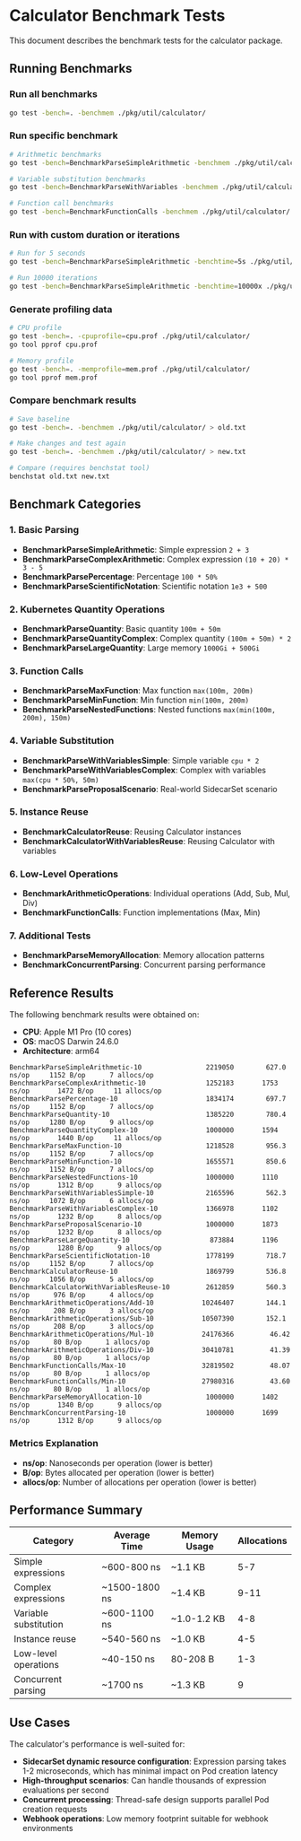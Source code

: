 # Calculator Benchmark Tests

This document describes the benchmark tests for the calculator package.

## Running Benchmarks

### Run all benchmarks
```bash
go test -bench=. -benchmem ./pkg/util/calculator/
```

### Run specific benchmark
```bash
# Arithmetic benchmarks
go test -bench=BenchmarkParseSimpleArithmetic -benchmem ./pkg/util/calculator/

# Variable substitution benchmarks
go test -bench=BenchmarkParseWithVariables -benchmem ./pkg/util/calculator/

# Function call benchmarks
go test -bench=BenchmarkFunctionCalls -benchmem ./pkg/util/calculator/
```

### Run with custom duration or iterations
```bash
# Run for 5 seconds
go test -bench=BenchmarkParseSimpleArithmetic -benchtime=5s ./pkg/util/calculator/

# Run 10000 iterations
go test -bench=BenchmarkParseSimpleArithmetic -benchtime=10000x ./pkg/util/calculator/
```

### Generate profiling data
```bash
# CPU profile
go test -bench=. -cpuprofile=cpu.prof ./pkg/util/calculator/
go tool pprof cpu.prof

# Memory profile
go test -bench=. -memprofile=mem.prof ./pkg/util/calculator/
go tool pprof mem.prof
```

### Compare benchmark results
```bash
# Save baseline
go test -bench=. -benchmem ./pkg/util/calculator/ > old.txt

# Make changes and test again
go test -bench=. -benchmem ./pkg/util/calculator/ > new.txt

# Compare (requires benchstat tool)
benchstat old.txt new.txt
```

## Benchmark Categories

### 1. Basic Parsing
- **BenchmarkParseSimpleArithmetic**: Simple expression `2 + 3`
- **BenchmarkParseComplexArithmetic**: Complex expression `(10 + 20) * 3 - 5`
- **BenchmarkParsePercentage**: Percentage `100 * 50%`
- **BenchmarkParseScientificNotation**: Scientific notation `1e3 + 500`

### 2. Kubernetes Quantity Operations
- **BenchmarkParseQuantity**: Basic quantity `100m + 50m`
- **BenchmarkParseQuantityComplex**: Complex quantity `(100m + 50m) * 2`
- **BenchmarkParseLargeQuantity**: Large memory `1000Gi + 500Gi`

### 3. Function Calls
- **BenchmarkParseMaxFunction**: Max function `max(100m, 200m)`
- **BenchmarkParseMinFunction**: Min function `min(100m, 200m)`
- **BenchmarkParseNestedFunctions**: Nested functions `max(min(100m, 200m), 150m)`

### 4. Variable Substitution
- **BenchmarkParseWithVariablesSimple**: Simple variable `cpu * 2`
- **BenchmarkParseWithVariablesComplex**: Complex with variables `max(cpu * 50%, 50m)`
- **BenchmarkParseProposalScenario**: Real-world SidecarSet scenario

### 5. Instance Reuse
- **BenchmarkCalculatorReuse**: Reusing Calculator instances
- **BenchmarkCalculatorWithVariablesReuse**: Reusing Calculator with variables

### 6. Low-Level Operations
- **BenchmarkArithmeticOperations**: Individual operations (Add, Sub, Mul, Div)
- **BenchmarkFunctionCalls**: Function implementations (Max, Min)

### 7. Additional Tests
- **BenchmarkParseMemoryAllocation**: Memory allocation patterns
- **BenchmarkConcurrentParsing**: Concurrent parsing performance

## Reference Results

The following benchmark results were obtained on:
- **CPU**: Apple M1 Pro (10 cores)
- **OS**: macOS Darwin 24.6.0
- **Architecture**: arm64

```
BenchmarkParseSimpleArithmetic-10                2219050        627.0 ns/op     1152 B/op      7 allocs/op
BenchmarkParseComplexArithmetic-10               1252183       1753 ns/op       1472 B/op     11 allocs/op
BenchmarkParsePercentage-10                      1834174        697.7 ns/op     1152 B/op      7 allocs/op
BenchmarkParseQuantity-10                        1385220        780.4 ns/op     1280 B/op      9 allocs/op
BenchmarkParseQuantityComplex-10                 1000000       1594 ns/op       1440 B/op     11 allocs/op
BenchmarkParseMaxFunction-10                     1218528        956.3 ns/op     1152 B/op      7 allocs/op
BenchmarkParseMinFunction-10                     1655571        850.6 ns/op     1152 B/op      7 allocs/op
BenchmarkParseNestedFunctions-10                 1000000       1110 ns/op       1312 B/op      9 allocs/op
BenchmarkParseWithVariablesSimple-10             2165596        562.3 ns/op     1072 B/op      6 allocs/op
BenchmarkParseWithVariablesComplex-10            1366978       1102 ns/op       1232 B/op      8 allocs/op
BenchmarkParseProposalScenario-10                1000000       1873 ns/op       1232 B/op      8 allocs/op
BenchmarkParseLargeQuantity-10                    873884       1196 ns/op       1280 B/op      9 allocs/op
BenchmarkParseScientificNotation-10              1778199        718.7 ns/op     1152 B/op      7 allocs/op
BenchmarkCalculatorReuse-10                      1869799        536.8 ns/op     1056 B/op      5 allocs/op
BenchmarkCalculatorWithVariablesReuse-10         2612859        560.3 ns/op      976 B/op      4 allocs/op
BenchmarkArithmeticOperations/Add-10            10246407        144.1 ns/op      208 B/op      3 allocs/op
BenchmarkArithmeticOperations/Sub-10            10507390        152.1 ns/op      208 B/op      3 allocs/op
BenchmarkArithmeticOperations/Mul-10            24176366         46.42 ns/op      80 B/op      1 allocs/op
BenchmarkArithmeticOperations/Div-10            30410781         41.39 ns/op      80 B/op      1 allocs/op
BenchmarkFunctionCalls/Max-10                   32819502         48.07 ns/op      80 B/op      1 allocs/op
BenchmarkFunctionCalls/Min-10                   27980316         43.60 ns/op      80 B/op      1 allocs/op
BenchmarkParseMemoryAllocation-10                1000000       1402 ns/op       1340 B/op      9 allocs/op
BenchmarkConcurrentParsing-10                    1000000       1699 ns/op       1312 B/op      9 allocs/op
```

### Metrics Explanation

- **ns/op**: Nanoseconds per operation (lower is better)
- **B/op**: Bytes allocated per operation (lower is better)
- **allocs/op**: Number of allocations per operation (lower is better)

## Performance Summary

| Category | Average Time | Memory Usage | Allocations |
|----------|-------------|--------------|-------------|
| Simple expressions | ~600-800 ns | ~1.1 KB | 5-7 |
| Complex expressions | ~1500-1800 ns | ~1.4 KB | 9-11 |
| Variable substitution | ~600-1100 ns | ~1.0-1.2 KB | 4-8 |
| Instance reuse | ~540-560 ns | ~1.0 KB | 4-5 |
| Low-level operations | ~40-150 ns | 80-208 B | 1-3 |
| Concurrent parsing | ~1700 ns | ~1.3 KB | 9 |

## Use Cases

The calculator's performance is well-suited for:
- **SidecarSet dynamic resource configuration**: Expression parsing takes 1-2 microseconds, which has minimal impact on Pod creation latency
- **High-throughput scenarios**: Can handle thousands of expression evaluations per second
- **Concurrent processing**: Thread-safe design supports parallel Pod creation requests
- **Webhook operations**: Low memory footprint suitable for webhook environments
